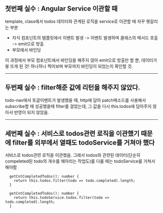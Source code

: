 ## 첫번째 실수 : Angular Service 이관할 때

template, class에서 todos 데이터와 관계된 로직을 service로 이관할 때 자꾸 헷갈리는 부분

- 자식 컴포넌트의 템플릿에서 이벤트 발생 -> 이벤트 발생하며 클래스의 메서드 호출 -> emit으로 방출
- 부모에서 바인딩

이 과정에서 부모 컴포넌트에서 바인딩을 해주지 않아 emit으로 방출만 할 뿐, 데이터가 붕 뜨게 된 것! 하나하나 찍어보며 부모까지 바인딩이 되었는지 확인할 것.

---
## 두번째 실수 : filter해준 값에 리턴을 해주지 않았다.

todo-nav에서 토글이벤트가 발생했을 때, http에 담아 patch메소드를 사용해서 subscribe할 때 성공했을때 filter를 걸었는데, 그 값을 다시 this.todos에 담아주지 않아서 반영이 되지 않았음.

---
## 세번째 실수 : 서비스로 todos관련 로직을 이관했기 때문에 filter를 외부에서 열때도 todoService를 거쳐야 했다

서비스로 todos관련 로직을 이관했음. 그래서 todos와 관련된 데이터(단순히 compeleted된 todo의 개수를 헤아리는 작업도)를 다룰 때는 todoService를 거쳐서 해야함
```
  getCntCompletedTodos(): number {
    return this.todos.filter(todo => todo.completed).length;
  }
```
```
  getCntCompletedTodos(): number {
    return this.todoService.todos.filter(todo => todo.completed).length;
  }
```